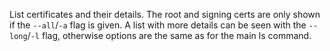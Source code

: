 List certificates and their details. The root and signing certs are only
shown if the `--all`/`-a` flag is given. A list with more details can be
seen with the `--long`/`-l` flag, otherwise options are the same as for
the main ls command.
